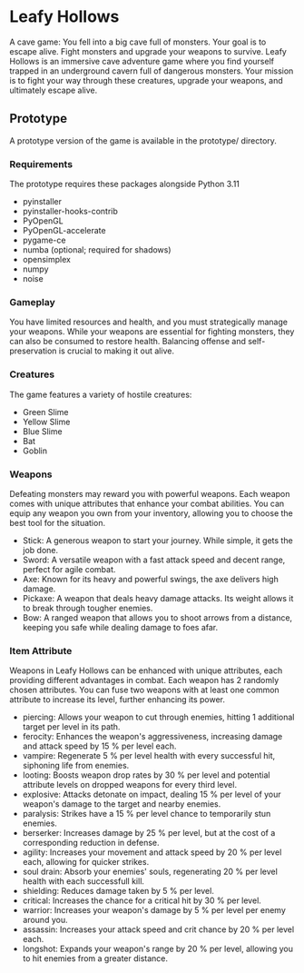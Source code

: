 # Leafy Hollows
A cave game: You fell into a big cave full of monsters. Your goal is to escape alive. Fight monsters and upgrade your weapons to survive.
Leafy Hollows is an immersive cave adventure game where you find yourself trapped in an underground cavern full of dangerous monsters. Your mission is to fight your way through these creatures, upgrade your weapons, and ultimately escape alive.

## Prototype
A prototype version of the game is available in the prototype/ directory.

### Requirements
The prototype requires these packages alongside Python 3.11
- pyinstaller
- pyinstaller-hooks-contrib
- PyOpenGL
- PyOpenGL-accelerate
- pygame-ce
- numba (optional; required for shadows)
- opensimplex
- numpy
- noise

### Gameplay
You have limited resources and health, and you must strategically manage your weapons. While your weapons are essential for fighting monsters, they can also be consumed to restore health. Balancing offense and self-preservation is crucial to making it out alive.

### Creatures
The game features a variety of hostile creatures:

- Green Slime
- Yellow Slime
- Blue Slime
- Bat
- Goblin

### Weapons
Defeating monsters may reward you with powerful weapons. Each weapon comes with unique attributes that enhance your combat abilities. You can equip any weapon you own from your inventory, allowing you to choose the best tool for the situation.

- Stick: A generous weapon to start your journey. While simple, it gets the job done.
- Sword: A versatile weapon with a fast attack speed and decent range, perfect for agile combat.
- Axe: Known for its heavy and powerful swings, the axe delivers high damage.
- Pickaxe: A weapon that deals heavy damage attacks. Its weight allows it to break through tougher enemies.
- Bow: A ranged weapon that allows you to shoot arrows from a distance, keeping you safe while dealing damage to foes afar.

### Item Attribute
Weapons in Leafy Hollows can be enhanced with unique attributes, each providing different advantages in combat. Each weapon has 2 randomly chosen attributes. You can fuse two weapons with at least one common attribute to increase its level, further enhancing its power.

- piercing: Allows your weapon to cut through enemies, hitting 1 additional target per level in its path.
- ferocity: Enhances the weapon's aggressiveness, increasing damage and attack speed by 15 % per level each.
- vampire: Regenerate 5 % per level health with every successful hit, siphoning life from enemies.
- looting: Boosts weapon drop rates by 30 % per level and potential attribute levels on dropped weapons for every third level.
- explosive: Attacks detonate on impact, dealing 15 % per level of your weapon's damage to the target and nearby enemies.
- paralysis: Strikes have a 15 % per level chance to temporarily stun enemies.
- berserker: Increases damage by 25 % per level, but at the cost of a corresponding reduction in defense.
- agility: Increases your movement and attack speed by 20 % per level each, allowing for quicker strikes.
- soul drain: Absorb your enemies' souls, regenerating 20 % per level health with each successfull kill.
- shielding: Reduces damage taken by 5 % per level.
- critical: Increases the chance for a critical hit by 30 % per level.
- warrior: Increases your weapon's damage by 5 % per level per enemy around you.
- assassin: Increases your attack speed and crit chance by 20 % per level each.
- longshot: Expands your weapon's range by 20 % per level, allowing you to hit enemies from a greater distance.
